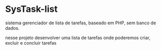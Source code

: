 # SysTask-list
sistema gerenciador de lista de tarefas, baseado em PHP, sem banco de dados.

nesse projeto desenvolver uma lista de tarefas onde poderemos criar, excluir e concluir tarefas

